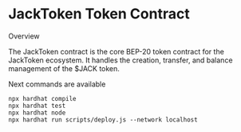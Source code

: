 # JackToken Token Contract

Overview

The JackToken contract is the core BEP-20 token contract for the JackToken ecosystem. It handles the creation, transfer, and balance management of the $JACK token.


Next commands are available
```shell
npx hardhat compile
npx hardhat test
npx hardhat node
npx hardhat run scripts/deploy.js --network localhost
```
